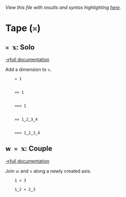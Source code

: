 *View this file with results and syntax highlighting [here](https://saltytine.github.io/BQN/help/solo_couple.html).*

# Tape (`≍`)

## `≍ 𝕩`: Solo
[→full documentation](../doc/couple.md)

Add a dimension to `𝕩`.

        ≍ 1


        ≍≍ 1


        ≍≍≍ 1


        ≍≍ 1‿2‿3‿4


        ≍≍≍ 1‿2‿3‿4



## `𝕨 ≍ 𝕩`: Couple
[→full documentation](../doc/couple.md)

Join `𝕨` and `𝕩` along a newly created axis.

        1 ≍ 3

        1‿2 ≍ 2‿3
